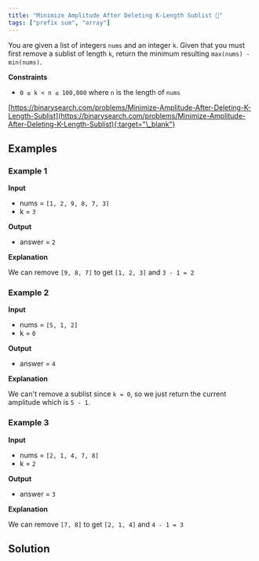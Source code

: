 ```yaml
---
title: "Minimize Amplitude After Deleting K-Length Sublist 🎄"
tags: ["prefix sum", "array"]
---
```


You are given a list of integers `nums` and an integer `k`. Given that you must first remove a sublist of length `k`, return the minimum resulting `max(nums) - min(nums)`.

**Constraints**

- `0 ≤ k < n ≤ 100,000` where `n` is the length of `nums`

[https://binarysearch.com/problems/Minimize-Amplitude-After-Deleting-K-Length-Sublist](https://binarysearch.com/problems/Minimize-Amplitude-After-Deleting-K-Length-Sublist){:target="\_blank"}

## Examples

### Example 1

**Input**

- nums = `[1, 2, 9, 8, 7, 3]`
- k = `3`

**Output**

- answer = `2`

**Explanation**

We can remove `[9, 8, 7]` to get `[1, 2, 3]` and `3 - 1 = 2`

### Example 2

**Input**

- nums = `[5, 1, 2]`
- k = `0`

**Output**

- answer = `4`

**Explanation**

We can't remove a sublist since `k = 0`, so we just return the current amplitude which is `5 - 1`.

### Example 3

**Input**

- nums = `[2, 1, 4, 7, 8]`
- k = `2`

**Output**

- answer = `3`

**Explanation**

We can remove `[7, 8]` to get `[2, 1, 4]` and `4 - 1 = 3`

## Solution

<script src="https://gist.github.com/yaeba/16da7be5123724fcf6eccc25581cef5a.js?file=Minimize-Amplitude-After-Deleting-K-Length-Sublist.py"></script>
